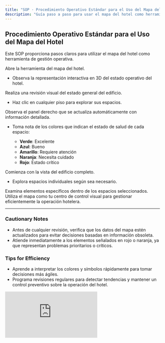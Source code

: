 ```yaml
---
title: "SOP · Procedimiento Operativo Estándar para el Uso del Mapa del Hotel"
description: "Guía paso a paso para usar el mapa del hotel como herramienta de gestión operativa."
---
```


## Procedimiento Operativo Estándar para el Uso del Mapa del Hotel

Este SOP proporciona pasos claros para utilizar el mapa del hotel como herramienta de gestión operativa.

<Steps titleSize="h3">
  <Step title="Paso 1 · Acceso al Mapa" icon="map" iconType="solid" stepNumber={1}>
    Abre la herramienta del mapa del hotel.
    <ul>
      <li>Observa la representación interactiva en 3D del estado operativo del hotel.</li>
    </ul>
  </Step>

  <Step title="Paso 2 · Evaluación General" icon="eye" iconType="solid" stepNumber={2}>
    Realiza una revisión visual del estado general del edificio.
    <ul>
      <li>Haz clic en cualquier piso para explorar sus espacios.</li>
    </ul>
  </Step>

  <Step title="Paso 3 · Información Detallada" icon="info-circle" iconType="solid" stepNumber={3}>
    Observa el panel derecho que se actualiza automáticamente con información detallada.
    <ul>
      <li>Toma nota de los colores que indican el estado de salud de cada espacio:</li>
      <ul>
        <li><strong>Verde</strong>: Excelente</li>
        <li><strong>Azul</strong>: Bueno</li>
        <li><strong>Amarillo</strong>: Requiere atención</li>
        <li><strong>Naranja</strong>: Necesita cuidado</li>
        <li><strong>Rojo</strong>: Estado crítico</li>
      </ul>
    </ul>
  </Step>

  <Step title="Paso 4 · Navegación por Niveles" icon="layer-group" iconType="solid" stepNumber={4}>
    Comienza con la vista del edificio completo.
    <ul>
      <li>Explora espacios individuales según sea necesario.</li>
    </ul>
  </Step>

  <Step title="Paso 5 · Examinación de Elementos" icon="search" iconType="solid" stepNumber={5}>
    Examina elementos específicos dentro de los espacios seleccionados.
  </Step>

  <Step title="Paso 6 · Centro de Control" icon="desktop" iconType="solid" stepNumber={6}>
    Utiliza el mapa como tu centro de control visual para gestionar eficientemente la operación hotelera.
  </Step>
</Steps>

---

### Cautionary Notes

- Antes de cualquier revisión, verifica que los datos del mapa estén actualizados para evitar decisiones basadas en información obsoleta.
- Atiende inmediatamente a los elementos señalados en rojo o naranja, ya que representan problemas prioritarios o críticos.

### Tips for Efficiency

- Aprende a interpretar los colores y símbolos rápidamente para tomar decisiones más ágiles.
- Programa revisiones regulares para detectar tendencias y mantener un control preventivo sobre la operación del hotel.

<iframe
  className="w-full aspect-video rounded-xl"
  src="https://www.loom.com/embed/ce42986f0ad54e62b32bba11d454a63e"
  title="uso_mapa_hotel"
  frameBorder="0"
  allow="accelerometer; autoplay; clipboard-write; encrypted-media; gyroscope; picture-in-picture"
  allowFullScreen
></iframe>
